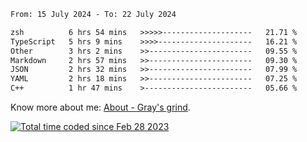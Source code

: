 <!--START_SECTION:waka-->

```txt
From: 15 July 2024 - To: 22 July 2024

zsh          6 hrs 54 mins   >>>>>--------------------   21.71 %
TypeScript   5 hrs 9 mins    >>>>---------------------   16.21 %
Other        3 hrs 2 mins    >>-----------------------   09.55 %
Markdown     2 hrs 57 mins   >>-----------------------   09.30 %
JSON         2 hrs 32 mins   >>-----------------------   07.99 %
YAML         2 hrs 18 mins   >>-----------------------   07.25 %
C++          1 hr 47 mins    >------------------------   05.66 %
```

<!--END_SECTION:waka-->

<!-- [![grayxu's github stats](https://github-readme-stats.vercel.app/api?username=grayxu&count_private=true&show_icons=true)](https://github.com/grayxu) -->

Know more about me: [About - Gray's grind](https://www.grayxu.cn/).
<p align="left">
  <a href="https://wakatime.com/@c69eb31e-43a1-463f-8968-c3449e386f57"><img src="https://wakatime.com/badge/user/c69eb31e-43a1-463f-8968-c3449e386f57.svg" title="Total time coded since Feb 28 2023" /></a>
</p>

